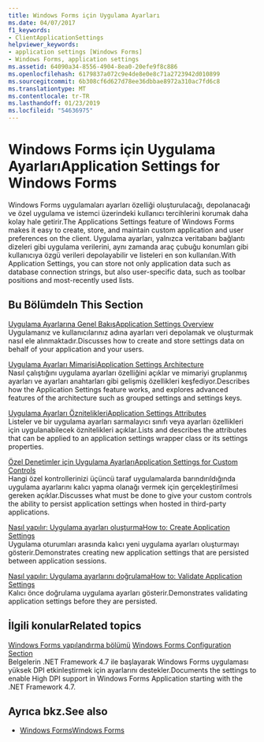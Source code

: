 ```yaml
---
title: Windows Forms için Uygulama Ayarları
ms.date: 04/07/2017
f1_keywords:
- ClientApplicationSettings
helpviewer_keywords:
- application settings [Windows Forms]
- Windows Forms, application settings
ms.assetid: 64090a34-8556-4904-8ea0-20efe9f8c886
ms.openlocfilehash: 6179837a072c9e4de8e0e8c71a2723942d010899
ms.sourcegitcommit: 6b308cf6d627d78ee36dbbae8972a310ac7fd6c8
ms.translationtype: MT
ms.contentlocale: tr-TR
ms.lasthandoff: 01/23/2019
ms.locfileid: "54636975"
---
```

# <a name="application-settings-for-windows-forms"></a><span data-ttu-id="9b64b-102">Windows Forms için Uygulama Ayarları</span><span class="sxs-lookup"><span data-stu-id="9b64b-102">Application Settings for Windows Forms</span></span>
<span data-ttu-id="9b64b-103">Windows Forms uygulamaları ayarları özelliği oluşturulacağı, depolanacağı ve özel uygulama ve istemci üzerindeki kullanıcı tercihlerini korumak daha kolay hale getirir.</span><span class="sxs-lookup"><span data-stu-id="9b64b-103">The Applications Settings feature of Windows Forms makes it easy to create, store, and maintain custom application and user preferences on the client.</span></span> <span data-ttu-id="9b64b-104">Uygulama ayarları, yalnızca veritabanı bağlantı dizeleri gibi uygulama verilerini, aynı zamanda araç çubuğu konumları gibi kullanıcıya özgü verileri depolayabilir ve listeleri en son kullanılan.</span><span class="sxs-lookup"><span data-stu-id="9b64b-104">With Application Settings, you can store not only application data such as database connection strings, but also user-specific data, such as toolbar positions and most-recently used lists.</span></span>  
  
## <a name="in-this-section"></a><span data-ttu-id="9b64b-105">Bu Bölümde</span><span class="sxs-lookup"><span data-stu-id="9b64b-105">In This Section</span></span>  
 [<span data-ttu-id="9b64b-106">Uygulama Ayarlarına Genel Bakış</span><span class="sxs-lookup"><span data-stu-id="9b64b-106">Application Settings Overview</span></span>](~/docs/framework/winforms/advanced/application-settings-overview.md)  
 <span data-ttu-id="9b64b-107">Uygulamanız ve kullanıcılarınız adına ayarları veri depolamak ve oluşturmak nasıl ele alınmaktadır.</span><span class="sxs-lookup"><span data-stu-id="9b64b-107">Discusses how to create and store settings data on behalf of your application and your users.</span></span>  
  
 [<span data-ttu-id="9b64b-108">Uygulama Ayarları Mimarisi</span><span class="sxs-lookup"><span data-stu-id="9b64b-108">Application Settings Architecture</span></span>](~/docs/framework/winforms/advanced/application-settings-architecture.md)  
 <span data-ttu-id="9b64b-109">Nasıl çalıştığını uygulama ayarları özelliğini açıklar ve mimariyi gruplanmış ayarları ve ayarları anahtarları gibi gelişmiş özellikleri keşfediyor.</span><span class="sxs-lookup"><span data-stu-id="9b64b-109">Describes how the Application Settings feature works, and explores advanced features of the architecture such as grouped settings and settings keys.</span></span>  
  
 [<span data-ttu-id="9b64b-110">Uygulama Ayarları Öznitelikleri</span><span class="sxs-lookup"><span data-stu-id="9b64b-110">Application Settings Attributes</span></span>](~/docs/framework/winforms/advanced/application-settings-attributes.md)  
 <span data-ttu-id="9b64b-111">Listeler ve bir uygulama ayarları sarmalayıcı sınıfı veya ayarları özellikleri için uygulanabilecek öznitelikleri açıklar.</span><span class="sxs-lookup"><span data-stu-id="9b64b-111">Lists and describes the attributes that can be applied to an application settings wrapper class or its settings properties.</span></span>  
  
 [<span data-ttu-id="9b64b-112">Özel Denetimler için Uygulama Ayarları</span><span class="sxs-lookup"><span data-stu-id="9b64b-112">Application Settings for Custom Controls</span></span>](~/docs/framework/winforms/advanced/application-settings-for-custom-controls.md)  
 <span data-ttu-id="9b64b-113">Hangi özel kontrollerinizi üçüncü taraf uygulamalarda barındırıldığında uygulama ayarlarını kalıcı yapma olanağı vermek için gerçekleştirilmesi gereken açıklar.</span><span class="sxs-lookup"><span data-stu-id="9b64b-113">Discusses what must be done to give your custom controls the ability to persist application settings when hosted in third-party applications.</span></span>  
  
 [<span data-ttu-id="9b64b-114">Nasıl yapılır: Uygulama ayarları oluşturma</span><span class="sxs-lookup"><span data-stu-id="9b64b-114">How to: Create Application Settings</span></span>](~/docs/framework/winforms/advanced/how-to-create-application-settings.md)  
 <span data-ttu-id="9b64b-115">Uygulama oturumları arasında kalıcı yeni uygulama ayarları oluşturmayı gösterir.</span><span class="sxs-lookup"><span data-stu-id="9b64b-115">Demonstrates creating new application settings that are persisted between application sessions.</span></span>  
  
 [<span data-ttu-id="9b64b-116">Nasıl yapılır: Uygulama ayarlarını doğrulama</span><span class="sxs-lookup"><span data-stu-id="9b64b-116">How to: Validate Application Settings</span></span>](~/docs/framework/winforms/advanced/how-to-validate-application-settings.md)  
 <span data-ttu-id="9b64b-117">Kalıcı önce doğrulama uygulama ayarları gösterir.</span><span class="sxs-lookup"><span data-stu-id="9b64b-117">Demonstrates validating application settings before they are persisted.</span></span>  
  
## <a name="related-topics"></a><span data-ttu-id="9b64b-118">İlgili konular</span><span class="sxs-lookup"><span data-stu-id="9b64b-118">Related topics</span></span>

<span data-ttu-id="9b64b-119">[Windows Forms yapılandırma bölümü](../../../../docs/framework/configure-apps/file-schema/winforms/index.md)  </span><span class="sxs-lookup"><span data-stu-id="9b64b-119">[Windows Forms Configuration Section](../../../../docs/framework/configure-apps/file-schema/winforms/index.md)  </span></span>  
<span data-ttu-id="9b64b-120">Belgelerin .NET Framework 4.7 ile başlayarak Windows Forms uygulaması yüksek DPI etkinleştirmek için ayarlarını destekler.</span><span class="sxs-lookup"><span data-stu-id="9b64b-120">Documents the settings to enable High DPI support in Windows Forms Application starting with the .NET Framework 4.7.</span></span>

## <a name="see-also"></a><span data-ttu-id="9b64b-121">Ayrıca bkz.</span><span class="sxs-lookup"><span data-stu-id="9b64b-121">See also</span></span>

- [<span data-ttu-id="9b64b-122">Windows Forms</span><span class="sxs-lookup"><span data-stu-id="9b64b-122">Windows Forms</span></span>](../index.md)
